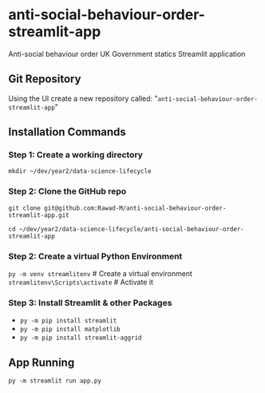 # anti-social-behaviour-order-streamlit-app
Anti-social behaviour  order UK Government statics Streamlit application


## Git Repository
Using the UI create a new repository called: "`anti-social-behaviour-order-streamlit-app`"


## Installation Commands

### Step 1: Create a working directory 
`mkdir ~/dev/year2/data-science-lifecycle`

### Step 2: Clone the GitHub repo 
`git clone git@github.com:Rawad-M/anti-social-behaviour-order-streamlit-app.git`

`cd ~/dev/year2/data-science-lifecycle/anti-social-behaviour-order-streamlit-app`


### Step 2: Create a virtual Python Environment
`py -m venv streamlitenv`      # Create a virtual environment
`streamlitenv\Scripts\activate`    # Activate it

### Step 3: Install Streamlit & other Packages
* `py -m pip install streamlit`
* `py -m pip install matplotlib`
* `py -m pip install streamlit-aggrid`


## App Running
`py -m streamlit run app.py`
